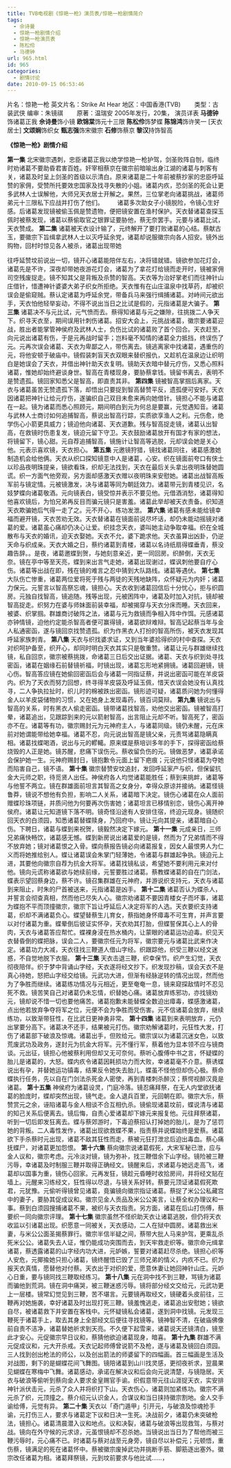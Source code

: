 ```yaml
---
title: TVB电视剧《惊艳一枪》演员表/惊艳一枪剧情简介
tags:
  - 佘诗曼
  - 惊艳一枪剧情介绍
  - 惊艳一枪演员表
  - 陈松伶
  - 马德钟
url: 965.html
id: 965
categories:
  - 剧情讨论
date: 2010-09-15 06:53:46
---
```


片名：惊艳一枪 英文片名：Strike At Hear 地区：中国香港(TVB) 　　类型：古装武侠 编审：朱镜祺 　　原著：温瑞安 2005年发行，20集， 演员详表 **马德钟**饰诸葛正我 **佘诗曼**饰小镜 **欧锦棠**饰元十三限 **陈松伶**饰梦蝶 **陈锦鸿**饰许笑一 \[天衣居士\] **文颂娴**饰织女 **甄志强**饰宋徽宗 **石修**饰蔡京 **黎汉**持饰智高  
  
**《惊艳一枪》剧情介绍**  
  
**第一集** 北宋徽宗遇刺，忠臣诸葛正我以绝学惊艳一枪护驾，剑圣败阵自刎，临终时劝诸葛不要助昏君害百姓。奸宰相蔡京在徽宗前暗喻出身江湖的诸葛与刺客有关，诸葛及时呈上剑圣的首级以示清白。原来诸葛是二十年前被蔡抄家的忠臣呼延赞的家佣，受赞所托要效忠国家及找寻失散的小姐。诸葛内疚，恐剑圣的死会让更多武林人士误解他，大师兄天衣居士开解之。果然，三位掌老向诸葛挑战，诸葛师弟元十三限私下应战并打伤了他们。 　　诸葛多次助女子小镜脱险，令镜心生好感。后诸葛发现镜被偷玉佩是赞遗物，便把镜安置在渔村保护。天衣替诸葛查探玉佩时被蔡发现，诸葛以蔡偷取官之银罪证要胁他，蔡无奈罢手。元要与诸葛比试，天衣赞成。 **第二集** 诸葛被天衣设计输了，元终解开了要打败诸葛的心结。蔡献古玉，要徽宗下旨缉拿武林人士以灭呼延余党，诸葛却说服徽宗向各人招安。镜外出购物，回村时惊见各人被杀，诸葛出现带她  
  
  
  
往呼延赞坟前说出一切，镜开心诸葛能陪伴左右，决将错就错。镜欲参加花灯会，诸葛先是不许，深夜却带她夜游花灯会，诸葛为了拿花灯给镜而走开时，镜被家佣司空残废捉走。镜不知其父是背叛及杀赞的智高。天衣等为治好掌老们而往神针山庄借针，惜遭神针婆婆大弟子织女所拒绝。天衣惟有在山庄温泉中找草药，却被织误会是偷窥贼。蔡认定诸葛为呼延余党，带备兵马来强行缉捕诸葛。对峙间元欲出手，天衣怕他轻举妄动，不得不说出当日之比试是假的，元指诸葛是大骗子。 **第三集** 诸葛决不与元比试，元气愤而去。蔡得知诸葛与元之嫌隙，往挑拨二人争天下。织寻天衣至，期间误用针刺伤诸葛。招安大会上，元挑战诸葛，徽宗要诸葛迎战，胜出者能掌管神侯府及武林人士，负伤比试的诸葛败了首个回合。天衣赶至，向元说出诸葛有伤，于是元再战时留手；岂料毫不知情的诸葛全力抵挡，终误伤了元。元再次误会诸葛、天衣为卑鄙之人，带伤离去。镜逃离家中找诸葛，遇重伤的元，将他安顿于破庙中。镜假装刺盲天衣双眼来替织报仇，又趁机在温泉边让织明白是她误会了天衣，并借出神针助天衣复明。镜助天衣暗中替元疗伤，又悉心照料诸葛，惟她却始终避谈身世。智高在青楼现身，要胁蔡拿钱。镜留书离去，表明不是赞遗孤。镜回家知悉父是智高，即直责其非。 **第四集** 镜被智高掌掴后离家。天衣与诸葛虽苦无赞遗孤下落，却悟出只要捉到智高替赞平反，遗孤便可安好。天衣因诸葛把神针让给元疗伤，遂骗织自己双目未愈来再向她借针。镜担心不能与诸葛在一起。镜为诸葛而悉心照顾元，期间明白到元为何总是要赢，元觉遇知音。诸葛与武林人士商讨如何追捕智高，蔡说出智高行踪，实质欲享渔人之利。元伤愈，绝学伤心小箭更具威力；镜迫他向诸葛、天衣道歉。残与智高捉走镜，诸葛认出智高，在救镜时伤患复发，镜迫元留下守卫。天衣鼓励诸葛放开有国才有家的想法，将镜留下，镜心甜。元自荐追捕智高，镜施计让智高等逃脱，元却误会她是关心他。元表示喜欢镜，天衣担心。 **第五集** 元邀镜狩猎，镜找诸葛同往，诸葛感激她制造机会给他俩。天衣从织口探知镜意中人是诸葛，心安。织在镜面前夸口有侠士以珍品夜明珠提亲，镜欲看珠，织却无法找到，天衣在最后关头拿出夜明珠替她圆谎。织一方面气他旁观，另方面却感激天衣赠以夜明珠来安慰她。诸葛出战智高叛军前与镜定情。元被镜激发，决与诸葛等同为朝廷效力。诸葛带元到青楼见识，名妓梦蝶向诸葛敬酒。元向镜表白，镜受惊并表示不要见他。元借酒消愁，诸葛得知他喜欢镜后，为怕兄弟再反目而骗元镜只是害羞。诸葛此举却被天衣责备。织知道天衣欺骗她后气得一走了之。元不开心，练功发泄。 **第六集** 诸葛有感未能给镜幸福而避开镜，天衣苦劝无效。天衣替诸葛在镜面前说尽坏话，却仍未能动摇镜对诸葛的爱。诸葛虽心痛却仍决心让爱。织挂念天衣，婆叫她主动争取幸福。织在全城散布与天衣的婚讯，迫天衣娶她。天衣不允，婆下跪求他。天衣虽算出凶卦，仍逆天命与织成亲。天衣大婚之日，蔡约诸葛到青楼，诸葛以名诗纸扇得蝶垂青，蔡没趣告辞。。是夜，诸葛邀蝶到贺，与她刻意亲近，更一同回房。织醉倒，天衣无奈。镜在亭中等至天亮，蝶到来出言气走她，诸葛出现谢过，蝶讽刺他要自疗心伤。诸葛等出战在即，残在镜的难言之忍中猜到大队路线。诸葛等遇伏。 **第七集** 大队伤亡惨重，诸葛两位爱将死于残与两徒的天残地缺阵，众怀疑元为内奸；诸葛力保元。元誓言以智高祭忘魂，镜担心。天衣收到诸葛回信后十分忧心，拒与织圆房。元独自找智高，镜追随。残等出现，元被困阵中，诸葛及时加入对抗，镜却被智高捉走。织努力在婆与师妹面前装幸福，却被揭穿与天衣分床而睡。天衣回来，被婆、织掌掴。群雄商讨破阵之法，诸葛与元为救镜而争相入阵中作饵。元感诸葛亦钟情镜，迫他约定能杀智高者便可赢得镜，诸葛欲辩难辩。智高记起蔡当年与金人私通密函，遂与镜回京找赞遗孤。织为作黑衣人打扮的智高所伤，被天衣发现其呼延家族刺青。 **第八集** 天衣与织找婆求证，又到当年婆拾得织的村中查探。天衣对织呵护备至，织开心，却同时明白天衣其实只是敬重赞。诸葛让元与群雄继续找镜，私自回京，徽宗被蔡挑拨，命诸葛三日后交出证据。诸葛、天衣与织到处寻找密函，诸葛在姻缘石前替镜祈福，时镜出现，诸葛忘形地紧拥镜。诸葛回避镜，镜心伤。智高答应镜在她偷回密函后会与诸葛一同指证蔡，并说出密函可能在羊皮袋内。织为了天衣而努力回想，终寻得羊皮袋及呼延玉佩，惜天衣误会她没有认真找寻，二人争执拉扯时，织儿时的棉被跌出密函。镜形迹可疑，诸葛质问她为何懂得金人以羊皮袋储物的习惯，又在她身上发现毒药，镜百词莫辩。 **第九集** 镜说出与智高的关系，时有黑衣人偷走密函。镜带诸葛找智高，劝他交出密函。镜被智高打晕，诸葛追出，见跟踪到来的元以箭射智高，出言阻止元却不听。智高死了，密函亦不在。诸葛等有功，徽宗赐封元为元神府主人，与诸葛同级。镜仍未醒，元在床前对她谓能带给她幸福。诸葛不忍，向元说出智高是镜父亲，元责骂诸葛隐瞒真相。诸葛找蝶喝酒，说出与元的轇轕。原来蝶是蔡培训多年的手下，探得密函给蔡烧毁的人正是她。镜苏醒，悲痛下误伤元。蔡收留负伤的元。镜做恶梦，诸葛承诺会保护她一生。元神府赐封日，镜抱歉令元面上留下疤痕；元说他只怪诸葛为夺她而陷害自己，镜不语。 **第十集** 徽宗替赞安坟追封，发回呼延家产与织，但保留抗金大元师之职，待觅贤人出任。神侯府各人均觉诸葛能胜任；蔡到来挑衅，诸葛等与他誓不两立。镜在群雄面前坦言其智高之女身分，幸得众原谅并接纳。诸葛怪镜鲁莽，镜说不想他有负担，影响二人关系，诸葛暗下决定。镜伤心诸葛在众人面前赠蝶珍珠项链，并质问他为何要再次伤害她；诸葛坦言已移情别恋，镜伤心离开神侯府。诸葛让元知道镜下落不明。镜奇怪沿途有人安排住宿，终迫元现身。镜随织回天衣的白须园，知悉诸葛替蝶赎身，乃回府中。镜让元向其提亲，诸葛暗自心伤。下聘日，诸葛与蝶到来祝贺，镜毅然决定下嫁元。 **第十一集** 元成亲日，三师兄弟痛快畅饮，诸葛感无憾。蝶到新房说出诸葛爱的是镜，然而为了兄弟情而不得不放弃她；镜对诸葛恨之入骨。蝶向蔡报告镜必向诸葛报复，因女人最恨男人为仁义而将她推给别人。蝶让诸葛误会朱掌门轻薄她，令诸葛与群雄起争执。镜迫元上进，其要他向徽宗自荐为抗金大将军。诸葛找镜私谈，希望她不要利用元来对付他。镜向元谎称诸葛欲与她续前缘，元誓要胜过诸葛。蔡教蝶诸葛的自在门剑法，蝶表示望回蔡身边，蔡不许。镜召集群雄在元神府，并游说织支持元，天衣与诸葛到来阻止，时朱的尸首被送来，元指诸葛是凶手。 **第十二集** 诸葛否认为蝶杀人，并誓言会彻查真相，然而他已尽失人心。徽宗劝诸葛不要因青楼女子而坏事，诸葛为蝶抱不平而顶撞徽宗，徽宗下旨让呼延后人决定将军的人选。天衣要织支持诸葛，织却不满诸葛负心。蝶望替蔡生儿育女，蔡指她身怀瘴毒不可生育，并声言要以对付诸葛为重。蝶晕倒后彼证实怀孕，天衣劝其打胎，但蝶誓保其心上人的骨肉，天衣与诸葛答应帮忙。蝶裸身浸在热水桶内，让蒙眼的诸葛运功迫毒。织见天衣替昏倒的蝶把脉，误会二人，要徽宗任元为将军，徽宗要元与诸葛比武来作决定。诸葛功力大减，天衣往找三鞭道人借山字经。织跟踪他，织受三鞭以经文迷惑，不自觉地脱下衣服。 **第十三集** 天衣击退三鞭，织幸保节。织产生幻觉，天衣彻夜陪伴。织于梦中背诵山字经，天衣遂将经文抄下。织发现抄稿，误会天衣不是真心待她，怒把山字经交给镜。元武功大进，但渐有经脉逆转的情况出现，然而他为了争胜而继续。诸葛练功情况与元相近，更至奄奄一息，镜来窥探敌情时不忍见死不救。镜苦笑自己对诸葛仍未忘情，织替她心痛。诸葛放弃练邪功，亦找镜劝元，镜却说不惜一切也要他痛苦。诸葛抱歉未能替蝶全数迫出瘴毒，蝶感激诸葛，点出他若放弃争夺将军之位，元便不会为争胜而受伤害。元不信诸葛会放弃，继续练功，以致渐带狂性，在比武日更神勇非常。 **第十四集** 诸葛到来表明放弃，元仍出掌要分高下。诸葛决不还手，结果被元打伤。徽宗劝解诸葛时，元狂性大发，打伤了诸葛部下破浪及惊魂。诸葛出手，但败给元。徽宗误以为诸葛沉迷女色，以致荒废武功及政务，遂封元为抗金大将军。元不懂行军，蔡着他为显本领不应与镜商谈。元出征，镜担心他被蔡利用但却又无可奈何。蔡听心腹傅中书之言，怀疑蝶的胎儿是诸葛的，大怒。蝶内疚令诸葛因耗损功力而大败，幸诸葛毫不介意。蔡诱蝶说出有孕，并替她运功镇毒，结果反令她失去胎儿，蝶虽不怪他但却伤心极。蔡命蝶执行任务，先以自在门剑法杀死金人密使，再到青楼刺杀醉汉；蔡愕视醉汉竟是诸葛。 **第十五集** 神侯府为诸葛设灵，门庭冷落。镜忍痛拜祭，在无人内堂欲抚诸葛的脸庞时，蝶却突然出现，镜气走。金人退兵百里，元回朝在即。徽宗大乐，蔡赞赏元之余，诬陷诸葛与金人相谈不合互相仇杀。镜偷现诸葛坟前，蝶说清与诸葛的知己关系后便离去。镜后悔，自责心爱诸葛却下嫁元来报复他。元往拜祭诸葛，听到一切后即发狂离去。蝶与蔡郊游时，下毒迫蔡招认打掉她的胎儿，是为了惩罚她的背叛。二人毒性发作，诸葛出现欲救蝶不果，指责蔡并说蝶始终是爱蔡。诸葛欲下手杀蔡时元出现，诸葛不敌其狂性而走，蔡被元狂打泄忿后迫出毒血。蔡心痛抚蝶尸，对诸葛更加怨恨。 **第十六集** 蔡向徽宗说诸葛假死，大宋军秘已泄，应与金人议和，徽宗考虑。元冷淡对镜，镜为弥补，找三鞭借余下山字经。镜险被三鞭污辱，幸诸葛及时制服三鞭并取得正确经文。镜醒来后，求诸葛与她远走高飞，诸葛却以国事为重，镜伤心回家。元再发狂，镜趁元昏睡时收拾房间，并将经文贴在墙上。元醒来习练经文，狂性得以尽退，与镜关系好转。蔡要元顶证诸葛假死欺君，元犹豫。元偷听得镜曾见诸葛，竟骗镜向徽宗指证诸葛。蔡捉了米公公私藏宫中的妻子，要胁其促成议和。徽宗见金人贡品及米公公美言，让蔡全权办理议和一事。蔡到白须园搜捕诸葛不果，被织与天衣指责。另方面，诸葛在后山打伤傅，蔡要织一同向徽宗评理。 **第十七集** 徽宗虽然不怪织助天衣让诸葛逃脱，但仍将天衣收监以引诸葛出现。织愿意一同被关，天衣感动，二人在狱中圆房。诸葛救出米妻，与米公公面圣揭蔡罪行。徽宗半信半疑之间，蔡带大批人马来护驾，更乘乱杀死米公公。诸葛失去人证，惟仍能成功突围而去，到天牢救走织等。徽宗命元缉拿诸葛，蔡透露诸葛的山字经内功大进，元妒嫉，誓要对诸葛赶尽杀绝。镜担心织等人安危，元揶揄她只担心诸葛，镜终醒悟已毁了三师兄弟的情义，内疚不已。织为报天衣真情，愿替他对付蔡。天衣出于对织的爱，愿意休妻让她回神针山庄。元妒心日重，要与镜同找三鞭取经练习。 **第十八集** 元在洞中找不到三鞭，骂镜为诸葛而骗他到荒洞。镜在洞中痛哭，被三鞭迷惑污辱。镜将部分经文交给元，元武功更上一层楼。镜常幻觉见到三鞭，苦不堪言。元要镜再取经文，镜硬着头皮前往，三鞭再对她施袭，幸好诸葛及时出现打死三鞭。镜羞愧逃走，诸葛追出安慰她；镜欲自尽，被诸葛救下并安置在客栈中。元怀疑镜私会诸葛，遂到洞中找镜。元发现三鞭死于诸葛手上，取去其身上全部经文后便往寻找镜等。镜神智不清，在破庙佛像前自责不洁净，诸葛替她祈求到天亮。不久便下起雪来，诸葛说天还镜清白，镜至此才安心。元促徽宗早日议和，蔡猜他欲迫诸葛现身，暗喜。 **第十九集** 群雄不满元促成议和，元大开杀戒。天衣记起师傅曾说箭不及枪，遂与诸葛及镜回白须园。三人找到创出枪法的师公，以及创出箭法的师婆留下的四幅画。首三幅画是生活及对战图，剩下的是蝴蝶花间飞舞图。镜陪诸葛到山川找灵感，更彻夜祈求，翌晨果见蝴蝶在寒梅中飞舞。诸葛感动，承诺在解决议和后会向元说清楚，与镜隐居。天衣与破浪等偷听到蔡向金人要求金皇赐官手谕。织假意带元往山涯捉天衣，实安排神针派伏击元，元杀了众人并将织打下山。天衣伤心，诸葛则加紧练功。徽宗不满元杀了织，元顶撞之。蔡介绍元认识金人，合谋议和当日挟持徽宗割地。金人交手谕给傅，元觉有异。 **第二十集** 天衣以「奇门遁甲」引开元，与破浪及惊魂抢手谕，元打伤三人，要求与诸葛定下议和日决一生死。决战前夕，诸葛仍未突破枪法，镜担心。诸葛清晨潜入议和地点。议和决裂，诸葛与破浪等出现救驾，与蔡对战。镜向在外守候的元求谅，元虽恨镜却不忍杀她。当镜说出当日为了帮他而被三鞭污辱时，元心痛不已。时诸葛与蔡对战至元身旁，镜自尽以补偿元；元顿悟，重伤蔡，镜满足的死在诸葛怀中。蔡被徽宗废掉武功并挑断手筋、脚筋逐出塞外。徽宗改任诸葛为相。诸葛拜祭镜，元到坟前要求与他比试……，